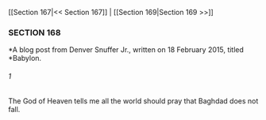 [[Section 167|<< Section 167]]  |  [[Section 169|Section 169 >>]]

### SECTION 168

*A blog post from Denver Snuffer Jr., written on 18 February 2015, titled *Babylon.
  

###### 1
The God of Heaven tells me all the world should pray that Baghdad does not fall.